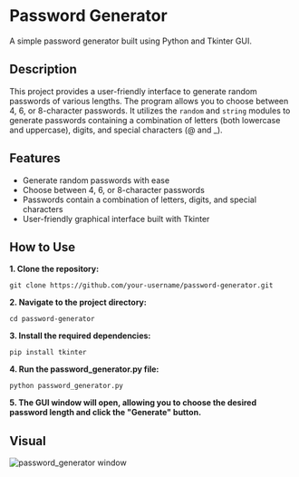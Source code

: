 # Password Generator

A simple password generator built using Python and Tkinter GUI.

## Description


This project provides a user-friendly interface to generate random passwords of various lengths. The program allows you to choose between 4, 6, or 8-character passwords. It utilizes the `random` and `string` modules to generate passwords containing a combination of letters (both lowercase and uppercase), digits, and special characters (@ and _).

## Features

- Generate random passwords with ease
- Choose between 4, 6, or 8-character passwords
- Passwords contain a combination of letters, digits, and special characters
- User-friendly graphical interface built with Tkinter

## How to Use
**1. Clone the repository:**
``` shell
git clone https://github.com/your-username/password-generator.git
```
**2. Navigate to the project directory:**
``` shell
cd password-generator
```
**3. Install the required dependencies:**
``` shell
pip install tkinter
```
**4. Run the password_generator.py file:**
``` shell
python password_generator.py
```
**5. The GUI window will open, allowing you to choose the desired password length and click the "Generate" button.**

## Visual
![password_generator window](https://github.com/bgizaw/password-generator-python/assets/45443263/b4d80450-a521-4dde-a2c0-12678d9537cf)
